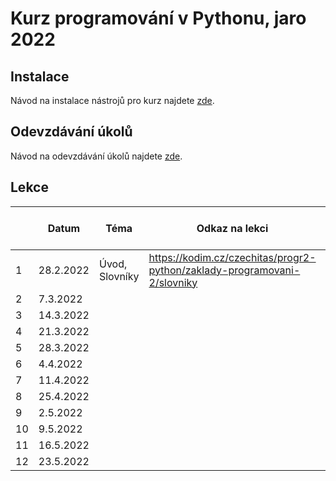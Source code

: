 # Kurz programování v Pythonu, jaro 2022

## Instalace
Návod na instalace nástrojů pro kurz najdete [zde](./INSTALACE.md).

## Odevzdávání úkolů
Návod na odevzdávání úkolů najdete [zde](./ODEVZDAVANI-UKOLU.md).

## Lekce

|    | Datum     | Téma           | Odkaz na lekci                                                           | Odkaz na úkol
| -- | --------- | -------------- | ------------------------------------------------------------------------ | -------------
| 1  | 28.2.2022 | Úvod, Slovníky | https://kodim.cz/czechitas/progr2-python/zaklady-programovani-2/slovniky | 
| 2  | 7.3.2022  |  | | 
| 3  | 14.3.2022 |  | | 
| 4  | 21.3.2022 |  | | 
| 5  | 28.3.2022 |  | | 
| 6  | 4.4.2022  |  | | 
| 7  | 11.4.2022 |  | | 
| 8  | 25.4.2022 |  | | 
| 9  | 2.5.2022  |  | | 
| 10 | 9.5.2022  |  | | 
| 11 | 16.5.2022 |  | | 
| 12 | 23.5.2022 |  | | 
